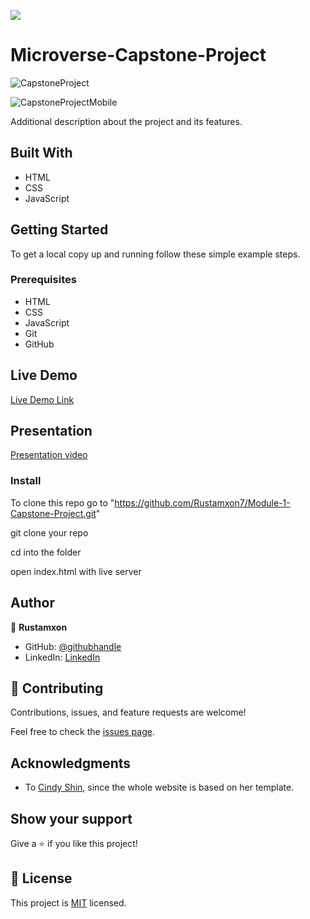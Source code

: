 ![](https://img.shields.io/badge/Microverse-blueviolet)

# Microverse-Capstone-Project

![CapstoneProject](https://user-images.githubusercontent.com/69011963/128912807-b9a34732-9091-493e-a9c3-6e1b4b3a854c.gif)

![CapstoneProjectMobile](https://user-images.githubusercontent.com/69011963/128912817-3bc7fd68-fbff-4f3d-bb21-0eb31f130bd1.gif)

Additional description about the project and its features.

## Built With

- HTML
- CSS
- JavaScript

## Getting Started

To get a local copy up and running follow these simple example steps.

### Prerequisites

- HTML
- CSS
- JavaScript
- Git
- GitHub

## Live Demo

[Live Demo Link](https://rustamxon7.github.io/Module-1-Capstone-Project/)

## Presentation

[Presentation video](https://www.loom.com/share/d7473763cda64171918df056808f02bb)

### Install

To clone this repo go to "https://github.com/Rustamxon7/Module-1-Capstone-Project.git"

git clone your repo

cd into the folder

open index.html with live server

## Author

👤 **Rustamxon**

- GitHub: [@githubhandle](https://github.com/Rustamxon7)
- LinkedIn: [LinkedIn](https://www.linkedin.com/in/rustamjon-tolipov-6a831020b)

## 🤝 Contributing

Contributions, issues, and feature requests are welcome!

Feel free to check the [issues page](https://github.com/Rustamxon7/Module-1-Capstone-Project/issues).

## Acknowledgments

- To [Cindy Shin](https://www.behance.net/adagio07), since the whole website is based on her template.

## Show your support

Give a ⭐️ if you like this project!

## 📝 License

This project is [MIT](./MIT.md) licensed.
